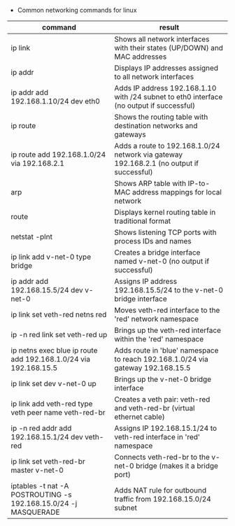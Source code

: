 * Common networking commands for linux

| command   | result | 
|-----------|--------|
| ip link | Shows all network interfaces with their states (UP/DOWN) and MAC addresses |
| ip addr | Displays IP addresses assigned to all network interfaces |
| ip addr add 192.168.1.10/24 dev eth0 | Adds IP address 192.168.1.10 with /24 subnet to eth0 interface (no output if successful) |
| ip route | Shows the routing table with destination networks and gateways |
| ip route add 192.168.1.0/24 via 192.168.2.1 | Adds a route to 192.168.1.0/24 network via gateway 192.168.2.1 (no output if successful) |
| arp | Shows ARP table with IP-to-MAC address mappings for local network |
| route | Displays kernel routing table in traditional format |
| netstat -plnt | Shows listening TCP ports with process IDs and names |
| ip link add v-net-0 type bridge | Creates a bridge interface named v-net-0 (no output if successful) |
| ip addr add 192.168.15.5/24 dev v-net-0 | Assigns IP address 192.168.15.5/24 to the v-net-0 bridge interface |
| ip link set veth-red netns red | Moves veth-red interface to the 'red' network namespace |
| ip -n red link set veth-red up | Brings up the veth-red interface within the 'red' namespace |
| ip netns exec blue ip route add 192.168.1.0/24 via 192.168.15.5 | Adds route in 'blue' namespace to reach 192.168.1.0/24 via gateway 192.168.15.5 |
| ip link set dev v-net-0 up | Brings up the v-net-0 bridge interface |
| ip link add veth-red type veth peer name veth-red-br | Creates a veth pair: veth-red and veth-red-br (virtual ethernet cable) |
| ip -n red addr add 192.168.15.1/24 dev veth-red | Assigns IP 192.168.15.1/24 to veth-red interface in 'red' namespace |
| ip link set veth-red-br master v-net-0 | Connects veth-red-br to the v-net-0 bridge (makes it a bridge port) |
| iptables -t nat -A POSTROUTING -s 192.168.15.0/24 -j MASQUERADE | Adds NAT rule for outbound traffic from 192.168.15.0/24 subnet | 
